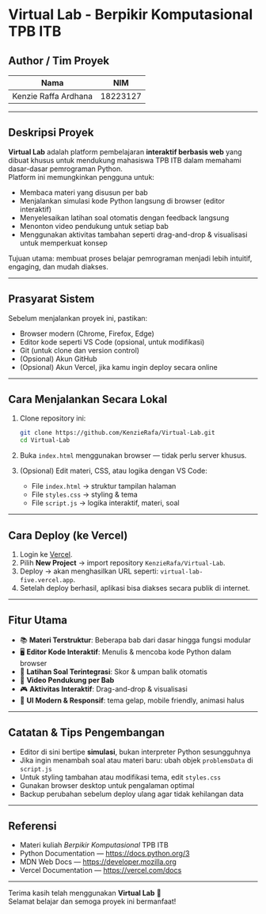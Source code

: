 # Virtual Lab - Berpikir Komputasional TPB ITB

## Author / Tim Proyek

| Nama       | NIM           |
|------------|----------------------|
| Kenzie Raffa Ardhana   | 18223127 |

---

## Deskripsi Proyek

**Virtual Lab** adalah platform pembelajaran **interaktif berbasis web** yang dibuat khusus untuk mendukung mahasiswa TPB ITB dalam memahami dasar-dasar pemrograman Python.  
Platform ini memungkinkan pengguna untuk:

- Membaca materi yang disusun per bab  
- Menjalankan simulasi kode Python langsung di browser (editor interaktif)  
- Menyelesaikan latihan soal otomatis dengan feedback langsung  
- Menonton video pendukung untuk setiap bab  
- Menggunakan aktivitas tambahan seperti drag-and-drop & visualisasi untuk memperkuat konsep  

Tujuan utama: membuat proses belajar pemrograman menjadi lebih intuitif, engaging, dan mudah diakses.

---

## Prasyarat Sistem

Sebelum menjalankan proyek ini, pastikan:

- Browser modern (Chrome, Firefox, Edge)  
- Editor kode seperti VS Code (opsional, untuk modifikasi)  
- Git (untuk clone dan version control)  
- (Opsional) Akun GitHub  
- (Opsional) Akun Vercel, jika kamu ingin deploy secara online  

---

## Cara Menjalankan Secara Lokal

1. Clone repository ini:
   ```bash
   git clone https://github.com/KenzieRafa/Virtual-Lab.git
   cd Virtual-Lab
   ```

2. Buka `index.html` menggunakan browser — tidak perlu server khusus.

3. (Opsional) Edit materi, CSS, atau logika dengan VS Code:
   - File `index.html` → struktur tampilan halaman  
   - File `styles.css` → styling & tema  
   - File `script.js` → logika interaktif, materi, soal  

---

## Cara Deploy (ke Vercel)

1. Login ke [Vercel](https://vercel.com).  
2. Pilih **New Project** → import repository `KenzieRafa/Virtual-Lab`.  
3. Deploy → akan menghasilkan URL seperti: `virtual-lab-five.vercel.app`.  
4. Setelah deploy berhasil, aplikasi bisa diakses secara publik di internet.

---

## Fitur Utama

- 📚 **Materi Terstruktur**: Beberapa bab dari dasar hingga fungsi modular  
- 🖥️ **Editor Kode Interaktif**: Menulis & mencoba kode Python dalam browser  
- 📝 **Latihan Soal Terintegrasi**: Skor & umpan balik otomatis  
- 🎥 **Video Pendukung per Bab**  
- 🎮 **Aktivitas Interaktif**: Drag-and-drop & visualisasi  
- 🌙 **UI Modern & Responsif**: tema gelap, mobile friendly, animasi halus  

---

## Catatan & Tips Pengembangan

- Editor di sini bertipe **simulasi**, bukan interpreter Python sesungguhnya  
- Jika ingin menambah soal atau materi baru: ubah objek `problemsData` di `script.js`  
- Untuk styling tambahan atau modifikasi tema, edit `styles.css`  
- Gunakan browser desktop untuk pengalaman optimal  
- Backup perubahan sebelum deploy ulang agar tidak kehilangan data  

---

## Referensi

- Materi kuliah *Berpikir Komputasional* TPB ITB  
- Python Documentation — https://docs.python.org/3  
- MDN Web Docs — https://developer.mozilla.org  
- Vercel Documentation — https://vercel.com/docs  

---

Terima kasih telah menggunakan **Virtual Lab** 🎉  
Selamat belajar dan semoga proyek ini bermanfaat!  
